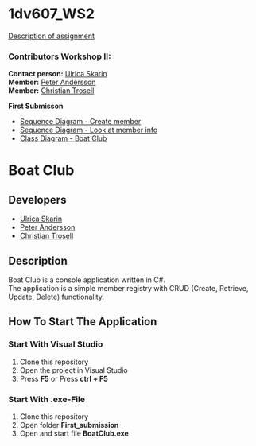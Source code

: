 # 1dv607_WS2

[Description of assignment](https://coursepress.lnu.se/kurs/objektorienterad-analys-och-design-med-uml/workshops-2/workshop-2-design/)

### Contributors Workshop II:
**Contact person:** [Ulrica Skarin](https://github.com/ulricaskarin)  
**Member:** [Peter Andersson](https://github.com/sehnpaa)  
**Member:** [Christian Trosell](https://github.com/krockgardin)  

**First Submisson**
* [Sequence Diagram - Create member][sd-cm]
* [Sequence Diagram - Look at member info][sd-lami]
* [Class Diagram - Boat Club][cd-bc]

[sd-cm]: https://www.websequencediagrams.com/cgi-bin/cdraw?lz=dGl0bGUgQ3JlYXRlIG1lbWJlcgoKUHJvZ3JhbS0-SW5wdXRMaXN0ZW5lcjogVGFrZQAOBQoKbG9vcAogICAgABYNLT5Db25zb2xlOiBXcml0ZUxpbmUACR1SZWFkABwJADUHLQBoEABUFEFjdGlvbjogQ2FsbAplbmQKCgAMBi0-TQCBQAVBZGRlcjogUmVjaWV2ZUZyb21Nb2RlbCAAERdTZW5kVG8AHgUKCgA3CwBHCFJlZ2lzdHJ5OiBTYXZlAF0GACEIABQIABAcTGlzdAAeElhNTAAVEFRvWE1MRmlsZQB4D0NMSTogRGlzcGxheQpDTEkAglUVABkaAIErBwAhGA&s=patent
[sd-lami]: https://www.websequencediagrams.com/cgi-bin/cdraw?lz=dGl0bGUgTG9vayBhdCBtZW1iZXIgaW5mbwoKUHJvZ3JhbS0-SW5wdXRMaXN0ZW5lcjogVGFrZQAOBQoKbG9vcAogICAgABYNLT5Db25zb2xlOiBXcml0ZUxpbmUACR1SZWFkABwJADUHLQBoEABUFEFjdGlvbjogQ2FsbAplbmQKCgAMBi0-TQCBRQUAgTAFcjogUmVjaWV2ZUZyb21Nb2RlbCAAERhTZW5kVG8AHwUKCgA4DABKCFJlZ2lzdHJ5OiBHZXQAXwZCeUlkACUIABcIABQbTGlzdAAdElhNTAAVD0Zyb21YTUxGaWxlClhNTC0AcREAYxAAgWYPAIEwEENMSTogRGlzcGxheQpDTEkAgxEVABkbAIJMBgAhGQ&s=patent
[cd-bc]: https://github.com/sehnpaa/1dv607_WS2/blob/master/First_submission/Domain_BoatClub_1dv607.png


# Boat Club
## Developers
- [Ulrica Skarin][us]
- [Peter Andersson][pa]
- [Christian Trosell][ct]

[us]: https://github.com/ulricaskarin
[pa]: https://github.com/sehnpaa
[ct]: https://github.com/krockgardin

## Description
Boat Club is a console application written in C#.  
The application is a simple member registry with CRUD (Create, Retrieve, Update, Delete) functionality.

## How To Start The Application 

### Start With Visual Studio
1. Clone this repository
2. Open the project in Visual Studio
3. Press **F5** or Press **ctrl + F5**

### Start With .exe-File
1. Clone this repository
2. Open folder **First_submission**
3. Open and start file **BoatClub.exe**

